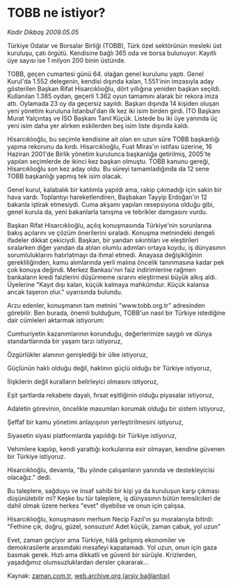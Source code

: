 # TOBB ne istiyor?

*Kadir Dikbaş 2009.05.05*

<tr><td class="metin" colspan="2" style="padding-top: 20px; padding-left: 5px; padding-right: 10px;">Türkiye Odalar ve Borsalar Birliği (TOBB), Türk özel sektörünün mesleki üst kuruluşu, çatı örgütü. Kendisine bağlı 365 oda ve borsa bulunuyor. Kayıtlı üye sayısı ise 1 milyon 200 binin üstünde.</td></tr><tr><td class="metin" colspan="2" style="padding-top: 20px; padding-left: 5px; padding-right: 10px;"><p>TOBB, geçen cumartesi günü 64. olağan genel kurulunu yaptı. Genel Kurul'da 1.552 delegenin, kendisi dışında kalan, 1.551'inin imzasıyla aday gösterilen Başkan Rifat Hisarcıklıoğlu, dört yıllığına yeniden başkan seçildi. Kullanılan 1.385 oydan, geçerli 1.362 oyun tamamını alarak bir rekora imza attı. Oylamada 23 oy da geçersiz sayıldı. Başkan dışında 14 kişiden oluşan yeni yönetim kuruluna İstanbul'dan ilk kez iki isim birden girdi. İTO Başkanı Murat Yalçıntaş ve İSO Başkanı Tanıl Küçük. Listede bu iki üye yanında üç yeni isim daha yer alırken eskilerden beş isim liste dışında kaldı.
<p> Hisarcıklıoğlu, bu seçimle kendisine ait olan en uzun süre TOBB başkanlığı yapma rekorunu da kırdı. Hisarcıklıoğlu, Fuat Miras'ın istifası üzerine, 16 Haziran 2001'de Birlik yönetim kurulunca başkanlığa getirilmiş, 2005'te yapılan seçimlerde de ikinci kez başkan olmuştu. TOBB kanunu gereği, Hisarcıklıoğlu son kez aday oldu. Bu süreyi tamamladığında da 12 sene TOBB başkanlığı yapmış tek isim olacak.
<p> Genel kurul, kalabalık bir katılımla yapıldı ama, rakip çıkmadığı için sakin bir hava vardı. Toplantıyı hareketlendiren, Başbakan Tayyip Erdoğan'ın 12 bakanla iştirak etmesiydi. Cuma akşamı yapılan resepsiyona olduğu gibi, genel kurula da, yeni bakanlarla tanışma ve tebrikler damgasını vurdu.
<p> Başkan Rifat Hisarcıklıoğlu, açılış konuşmasında Türkiye'nin sorunlarına bakış açılarını ve çözüm önerilerini sıraladı. Konuşma metnindeki dengeli ifadeler dikkat çekiciydi. Başkan, bir yandan sıkıntıları ve eleştirileri sıralarken diğer yandan da atılan olumlu adımları ortaya koydu, iş dünyasının sorumluluklarını hatırlatmayı da ihmal etmedi. Anayasa değişikliğinin gerekliliğinden, kamu alımlarında yerli malına öncelik tanınmasına kadar pek çok konuya değindi. Merkez Bankası'nın faiz indirimlerine rağmen bankaların kredi faizlerini düşürmeme ısrarını eleştirmesi büyük alkış aldı. Üyelerine "Kayıt dışı kalan, küçük kalmaya mahkûmdur. Küçük kalansa ancak taşeron olur." uyarısında bulundu.
<p> Arzu edenler, konuşmanın tam metnini "www.tobb.org.tr" adresinden görebilir. Ben burada, önemli bulduğum, TOBB'un nasıl bir Türkiye istediğine dair cümleleri aktarmak istiyorum: 
<p> Cumhuriyetin kazanımlarının korunduğu, değerlerimize saygılı ve dünya standartlarında bir yaşam tarzı istiyoruz, 
<p> Özgürlükler alanının genişlediği bir ülke istiyoruz, 
<p> Güçlünün haklı olduğu değil, haklının güçlü olduğu bir Türkiye istiyoruz, 
<p> İlişkilerin değil kuralların belirleyici olmasını istiyoruz, 
<p> Eşit şartlarda rekabete dayalı, fırsat eşitliğinin olduğu piyasalar istiyoruz, 
<p> Adaletin görevinin, öncelikle masumları korumak olduğu bir sistem istiyoruz, 
<p> Şeffaf bir kamu yönetimi anlayışının yerleştirilmesini istiyoruz, 
<p> Siyasetin siyasi platformlarda yapıldığı bir Türkiye istiyoruz, 
<p> Vehimlere kapılıp, kendi yarattığı korkularına esir olmayan, kendine güvenen bir Türkiye istiyoruz. 
<p> Hisarcıklıoğlu, devamla, "Bu yönde çalışanların yanında ve destekleyicisi olacağız." dedi.
<p> Bu taleplere, sağduyu ve insaf sahibi bir kişi ya da kuruluşun karşı çıkması düşünülebilir mi? Keşke bu tür taleplere, iş dünyasının bütün temsilcileri de dahil olmak üzere herkes "evet" diyebilse ve onun için çalışsa. 
<p> Hisarcıklıoğlu, konuşmasını merhum Necip Fazıl'ın şu mısralarıyla bitirdi: "Fethine çık, doğru, güzel, sonsuzun! Adet küçük, zaman çabuk, yol uzun"
<p> Evet, zaman geçiyor ama Türkiye, hâlâ gelişmiş ekonomiler ve demokrasilerle arasındaki mesafeyi kapatamadı. Yol uzun, onun için gaza basmak gerek. Hızlı ama dikkatli ve güvenli bir sürüşle. Krizlerden, yaşadığımız olumsuzluklardan dersler çıkararak... <br/></p></p></p></p></p></p></p></p></p></p></p></p></p></p></p></p></p></p></td></tr>

Kaynak: [zaman.com.tr](http://zaman.com.tr/yazar.do?yazino=844901), [web.archive.org (arşiv bağlantısı)](http://web.archive.org/web/20090519050543/http://www.zaman.com.tr:80/yazar.do?yazino=844901)
